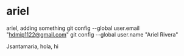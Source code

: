 # ariel
ariel, adding something
git config --global user.email "hdmip1122@gmail.com"
git config --global user.name "Ariel Rivera"

Jsantamaria, hola, hi